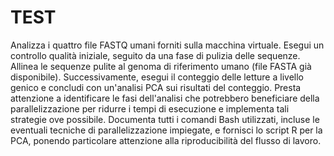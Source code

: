 # TEST
Analizza i quattro file FASTQ umani forniti sulla macchina virtuale. Esegui un controllo qualità iniziale, seguito da una fase di pulizia delle sequenze. Allinea le sequenze pulite al genoma di riferimento umano (file FASTA già disponibile). Successivamente, esegui il conteggio delle letture a livello genico e concludi con un'analisi PCA sui risultati del conteggio. Presta attenzione a identificare le fasi dell'analisi che potrebbero beneficiare della parallelizzazione per ridurre i tempi di esecuzione e implementa tali strategie ove possibile. Documenta tutti i comandi Bash utilizzati, incluse le eventuali tecniche di parallelizzazione impiegate, e fornisci lo script R per la PCA, ponendo particolare attenzione alla riproducibilità del flusso di lavoro.
